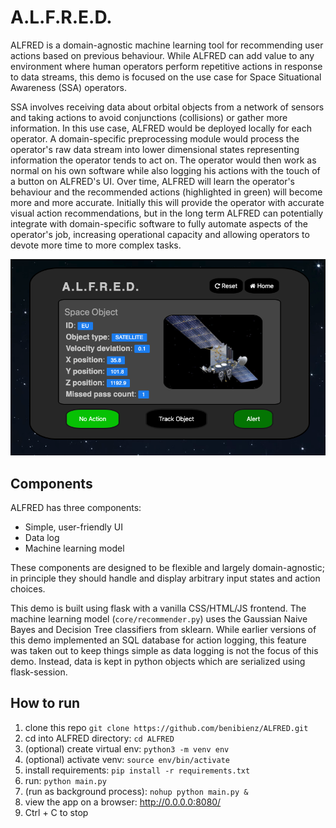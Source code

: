 # A.L.F.R.E.D.
ALFRED is a domain-agnostic machine learning tool for recommending user actions based on previous behaviour. While ALFRED can add value to any environment where human operators perform repetitive actions in response to data streams, this demo is focused on the use case for Space Situational Awareness (SSA) operators.

SSA involves receiving data about orbital objects from a network of sensors and taking actions to avoid conjunctions (collisions) or gather more information. In this use case, ALFRED would be deployed locally for each operator. A domain-specific preprocessing module would process the operator's raw data stream into lower dimensional states representing information the operator tends to act on. The operator would then work as normal on his own software while also logging his actions with the touch of a button on ALFRED's UI. Over time, ALFRED will learn the operator's behaviour and the recommended actions (highlighted in green) will become more and more accurate. Initially this will provide the operator with accurate visual action recommendations, but in the long term ALFRED can potentially integrate with domain-specific software to fully automate aspects of the operator's job, increasing operational capacity and allowing operators to devote more time to more complex tasks.

![Screenshot of UI](ALFRED_screenshot.png)

## Components
ALFRED has three components:
* Simple, user-friendly UI
* Data log
* Machine learning model

These components are designed to be flexible and largely domain-agnostic; in principle they should handle and display arbitrary input states and action choices.

This demo is built using flask with a vanilla CSS/HTML/JS frontend. The machine learning model (`core/recommender.py`) uses the Gaussian Naive Bayes and Decision Tree classifiers from sklearn. While earlier versions of this demo implemented an SQL database for action logging, this feature was taken out to keep things simple as data logging is not the focus of this demo. Instead, data is kept in python objects which are serialized using flask-session.


## How to run
1) clone this repo `git clone https://github.com/benibienz/ALFRED.git`
1) cd into ALFRED directory: `cd ALFRED`
1) (optional) create virtual env: `python3 -m venv env`
1) (optional) activate venv: `source env/bin/activate`
1) install requirements: `pip install -r requirements.txt`
1) run: `python main.py`
1) (run as background process): `nohup python main.py &`
1) view the app on a browser: http://0.0.0.0:8080/
1) Ctrl + C to stop